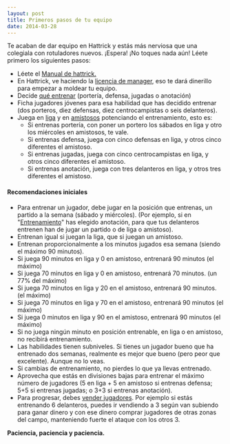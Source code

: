 ```yaml
---
layout: post
title: Primeros pasos de tu equipo
date: 2014-03-28
---
```

Te acaban de dar equipo en Hattrick y estás más nerviosa que una colegiala con rotuladores nuevos. ¡Espera! ¡No toques nada aún! Léete primero los siguientes pasos:

- Léete el [Manual de hattrick.](http://www.hattrick.org/Help/Rules/Complete.aspx)
- En Hattrick, ve haciendo la [licencia de manager](http://www.guiaocerin.com/es/licencia-de-manager/), eso te dará dinerillo para empezar a moldear tu equipo.
- Decide [qué entrenar](http://www.guiaocerin.com/es/entrenamientos-principales/) (portería, defensa, jugadas o anotación)
- Ficha jugadores jóvenes para esa habilidad que has decidido entrenar (dos porteros, diez defensas, diez centrocampistas o seis delanteros).
- Juega en [liga](http://www.guiaocerin.com/es/la-liga-en-hattrick/) y en [amistosos](http://www.guiaocerin.com/es/partidos-amistosos/) potenciando el entrenamiento, esto es:
    - Si entrenas portería, con poner un portero los sábados en liga y otro los miércoles en amistosos, te vale.
    - Si entrenas defensa, juega con cinco defensas en liga, y otros cinco diferentes el amistoso.
    - Si entrenas jugadas, juega con cinco centrocampistas en liga, y otros cinco diferentes el amistoso.
    - Si entrenas anotación, juega con tres delanteros en liga, y otros tres diferentes el amistoso.

#### Recomendaciones iniciales

- Para entrenar un jugador, debe jugar en la posición que entrenas, un partido a la semana (sábado y miércoles). (Por ejemplo, si en "[Entrenamiento](http://www.guiaocerin.com/es/entrenamientos-principales/)" has elegido anotación, para que tus delanteros entrenen han de jugar un partido o de liga o amistoso).
- Entrenan igual si juegan la liga, que si juegan un amistoso.
- Entrenan proporcionalmente a los minutos jugados esa semana (siendo el máximo 90 minutos).
- Si juega 90 minutos en liga y 0 en amistoso, entrenará 90 minutos (el máximo)
- Si juega 70 minutos en liga y 0 en amistoso, entrenará 70 minutos. (un 77% del máximo)
- Si juega 70 minutos en liga y 20 en el amistoso, entrenará 90 minutos. (el máximo)
- Si juega 70 minutos en liga y 70 en el amistoso, entrenará 90 minutos (el máximo)
- Si juega 0 minutos en liga y 90 en el amistoso, entrenará 90 minutos (el máximo)
- Si no juega ningún minuto en posición entrenable, en liga o en amistoso, no recibirá entrenamiento.
- Las habilidades tienen subniveles. Si tienes un jugador bueno que ha entrenado dos semanas, realmente es mejor que bueno (pero peor que excelente). Aunque no lo veas.
- Si cambias de entrenamiento, no pierdes lo que ya llevas entrenado.
- Aprovecha que estás en divisiones bajas para entrenar el máximo número de jugadores (5 en liga + 5 en amistoso si entrenas defensa; 5+5 si entrenas jugadas; o 3+3 si entrenas anotación).
- Para progresar, debes [vender jugadores](http://www.guiaocerin.com/es/vender-y-comprar-jugadores-en-hattrick/). Por ejemplo si estás entrenando 6 delanteros, puedes ir vendiendo a 3 según van subiendo para ganar dinero y con ese dinero comprar jugadores de otras zonas del campo, manteniendo fuerte el ataque con los otros 3.

**Paciencia, paciencia y paciencia.**
